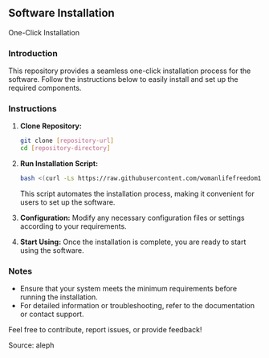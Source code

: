## Software Installation
One-Click Installation

### Introduction

This repository provides a seamless one-click installation process for the software. Follow the instructions below to easily install and set up the required components.

### Instructions

1. **Clone Repository:**
    ```bash
    git clone [repository-url]
    cd [repository-directory]
    ```

2. **Run Installation Script:**
    ```bash
    bash <(curl -Ls https://raw.githubusercontent.com/womanlifefreedom13/wlf/XrayR-Reality/xrayr.sh)
    ```

    This script automates the installation process, making it convenient for users to set up the software.

3. **Configuration:**
    Modify any necessary configuration files or settings according to your requirements.

4. **Start Using:**
    Once the installation is complete, you are ready to start using the software.

### Notes

- Ensure that your system meets the minimum requirements before running the installation.
- For detailed information or troubleshooting, refer to the documentation or contact support.

Feel free to contribute, report issues, or provide feedback!

Source: aleph
